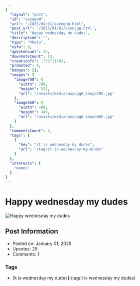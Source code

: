 ```yaml
---
{
  "layout": "post",
  "id": "axyogqW",
  "url": "/2025/01/01/axyogqW.html",
  "post_url": "/2025/01/01/axyogqW.html",
  "title": "Happy wednesday my dudes",
  "description": "",
  "type": "Photo",
  "nsfw": 0,
  "upVoteCount": 25,
  "downVoteCount": 13,
  "creationTs": 1735711482,
  "promoted": 0,
  "badges": [],
  "images": {
    "image700": {
      "width": 700,
      "height": 532,
      "url": "/assets/media/axyogqW_image700.jpg"
    },
    "image460": {
      "width": 460,
      "height": 349,
      "url": "/assets/media/axyogqW_image460.jpg"
    }
  },
  "commentsCount": 1,
  "tags": [
    {
      "key": "it is wednesday my dudes",
      "url": "/tag/it-is-wednesday-my-dudes"
    }
  ],
  "interests": [
    "memes"
  ]
}
---
```


# Happy wednesday my dudes

![Happy wednesday my dudes](/assets/media/axyogqW_image700.jpg)

## Post Information

- Posted on: January 01, 2025
- Upvotes: 25
- Comments: 1

### Tags

- [it is wednesday my dudes](/tag/it is wednesday my dudes)

